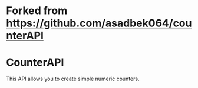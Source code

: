 # Forked from https://github.com/asadbek064/counterAPI

# CounterAPI
This API allows you to create simple numeric counters.
